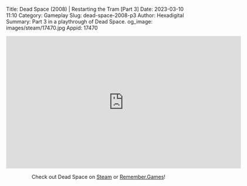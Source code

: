 Title: Dead Space (2008) | Restarting the Tram [Part 3]
Date: 2023-03-10 11:10
Category: Gameplay
Slug: dead-space-2008-p3
Author: Hexadigital
Summary: Part 3 in a playthrough of Dead Space.
og_image: images/steam/17470.jpg
Appid: 17470

<center><iframe src="https://www.youtube.com/embed/oAtIBx_qGHc?feature=oembed" allow="accelerometer; autoplay; encrypted-media; gyroscope; picture-in-picture" width="640" height="360" frameborder="0"></iframe>

Check out Dead Space on [Steam](https://store.steampowered.com/app/17470/?curator_clanid=34633900) or [Remember.Games](https://remember.games/game/815/dead-space/)!</center>

